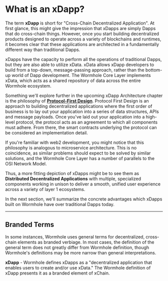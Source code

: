 # What is an xDapp?

The term **xDapp** is short for "Cross-Chain Decentralized Application". At first glance, this might give the impression that xDapps are simply Dapps that do cross-chain things. However, once you start building decentralized products designed to operate across a variety of blockchains and runtimes, it becomes clear that these applications are architected in a fundamentally different way than traditional Dapps.

xDapps have the capacity to perform all the operations of traditional Dapps, but they are also able to utilize xData. xData allows xDapp developers to build from a top-down, message-passing approach, rather than the bottom-up world of Dapp development. The Wormhole Core Layer implements xData, which acts as a shared repository of data across the entire Wormhole ecosystem.

Something we'll explore further in the upcoming xDapp Architecture chapter is the philosophy of [**Protocol-First Design**](./dapps/architecture/3_protocolDesign.md). Protocol First Design is an approach to building decentralized applications where the first order of business is to lay out your application into a series of data structures, APIs and message payloads. Once you've laid out your application into a high-level protocol, the protocol acts as an agreement to which all components must adhere. From there, the smart contracts underlying the protocol can be considered an implementation detail.

If you're familiar with web2 development, you might notice that this philosophy is analogous to microservice architecture. This is no coincidence, as similar problems should expect to be solved by similar solutions, and the Wormhole Core Layer has a number of parallels to the OSI Network Model.

Thus, a more fitting depiction of xDapps might be to see them as **Distributed Decentralized Applications** with multiple, specialized components working in unison to deliver a smooth, unified user experience across a variety of layer 1 ecosystems.

In the next section, we'll summarize the concrete advantages which xDapps built on Wormhole have over traditional Dapps today.

---

## Branded Terms

In some instances, Wormhole uses general terms for decentralized, cross-chain elements as branded verbiage. In most cases, the definition of the general term does not greatly differ from Wormhole definition, though Wormhole's definitions may be more narrow than general interpretations. 

**xDapp** - Wormhole defines xDapps as a "decentralized application that enables users to create and/or use xData." The Wormhole definition of xDapp presents it as a branded element of xChain.